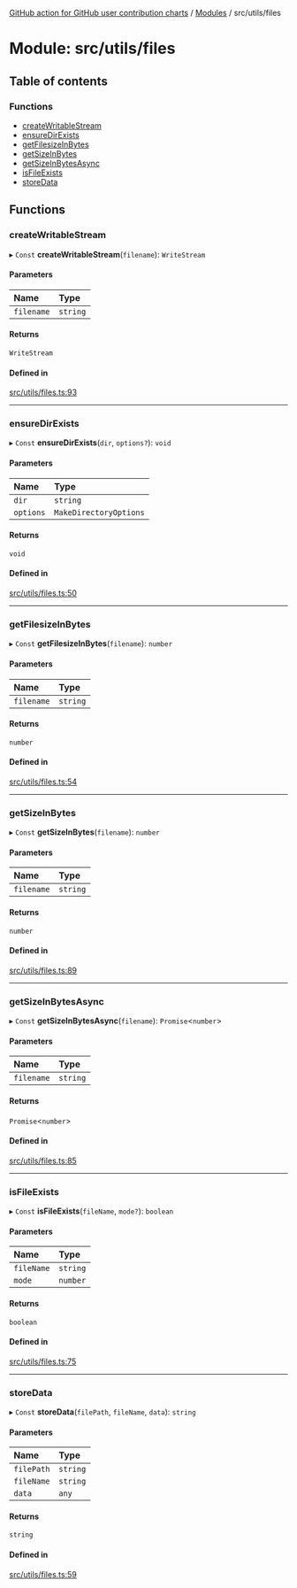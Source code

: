 [GitHub action for GitHub user contribution charts](../README.md) / [Modules](../modules.md) / src/utils/files

# Module: src/utils/files

## Table of contents

### Functions

- [createWritableStream](src_utils_files.md#createwritablestream)
- [ensureDirExists](src_utils_files.md#ensuredirexists)
- [getFilesizeInBytes](src_utils_files.md#getfilesizeinbytes)
- [getSizeInBytes](src_utils_files.md#getsizeinbytes)
- [getSizeInBytesAsync](src_utils_files.md#getsizeinbytesasync)
- [isFileExists](src_utils_files.md#isfileexists)
- [storeData](src_utils_files.md#storedata)

## Functions

### createWritableStream

▸ `Const` **createWritableStream**(`filename`): `WriteStream`

#### Parameters

| Name | Type |
| :------ | :------ |
| `filename` | `string` |

#### Returns

`WriteStream`

#### Defined in

[src/utils/files.ts:93](https://github.com/AlexRogalskiy/github-action-user-contribution/blob/8736815/src/utils/files.ts#L93)

___

### ensureDirExists

▸ `Const` **ensureDirExists**(`dir`, `options?`): `void`

#### Parameters

| Name | Type |
| :------ | :------ |
| `dir` | `string` |
| `options` | `MakeDirectoryOptions` |

#### Returns

`void`

#### Defined in

[src/utils/files.ts:50](https://github.com/AlexRogalskiy/github-action-user-contribution/blob/8736815/src/utils/files.ts#L50)

___

### getFilesizeInBytes

▸ `Const` **getFilesizeInBytes**(`filename`): `number`

#### Parameters

| Name | Type |
| :------ | :------ |
| `filename` | `string` |

#### Returns

`number`

#### Defined in

[src/utils/files.ts:54](https://github.com/AlexRogalskiy/github-action-user-contribution/blob/8736815/src/utils/files.ts#L54)

___

### getSizeInBytes

▸ `Const` **getSizeInBytes**(`filename`): `number`

#### Parameters

| Name | Type |
| :------ | :------ |
| `filename` | `string` |

#### Returns

`number`

#### Defined in

[src/utils/files.ts:89](https://github.com/AlexRogalskiy/github-action-user-contribution/blob/8736815/src/utils/files.ts#L89)

___

### getSizeInBytesAsync

▸ `Const` **getSizeInBytesAsync**(`filename`): `Promise`<`number`\>

#### Parameters

| Name | Type |
| :------ | :------ |
| `filename` | `string` |

#### Returns

`Promise`<`number`\>

#### Defined in

[src/utils/files.ts:85](https://github.com/AlexRogalskiy/github-action-user-contribution/blob/8736815/src/utils/files.ts#L85)

___

### isFileExists

▸ `Const` **isFileExists**(`fileName`, `mode?`): `boolean`

#### Parameters

| Name | Type |
| :------ | :------ |
| `fileName` | `string` |
| `mode` | `number` |

#### Returns

`boolean`

#### Defined in

[src/utils/files.ts:75](https://github.com/AlexRogalskiy/github-action-user-contribution/blob/8736815/src/utils/files.ts#L75)

___

### storeData

▸ `Const` **storeData**(`filePath`, `fileName`, `data`): `string`

#### Parameters

| Name | Type |
| :------ | :------ |
| `filePath` | `string` |
| `fileName` | `string` |
| `data` | `any` |

#### Returns

`string`

#### Defined in

[src/utils/files.ts:59](https://github.com/AlexRogalskiy/github-action-user-contribution/blob/8736815/src/utils/files.ts#L59)
